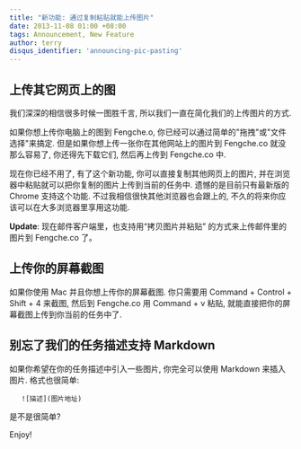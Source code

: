 ```yaml
---
title: "新功能: 通过复制粘贴就能上传图片"
date: 2013-11-08 01:00 +08:00
tags: Announcement, New Feature
author: terry
disqus_identifier: 'announcing-pic-pasting'
---
```


## 上传其它网页上的图
我们深深的相信很多时候一图胜千言, 所以我们一直在简化我们的上传图片的方式.

如果你想上传你电脑上的图到 Fengche.o, 你已经可以通过简单的"拖拽"或"文件选择"来搞定.
但是如果你想上传一张你在其他网站上的图片到 Fengche.co 就没那么容易了, 你还得先下载它们, 然后再上传到 Fengche.co 中.

现在你已经不用了, 有了这个新功能, 你可以直接复制其他网页上的图片, 并在浏览器中粘贴就可以把你复制的图片上传到当前的任务中.
遗憾的是目前只有最新版的 Chrome 支持这个功能. 不过我相信很快其他浏览器也会跟上的, 不久的将来你应该可以在大多浏览器里享用这功能.

**Update**: 现在邮件客户端里，也支持用“拷贝图片并粘贴”
的方式来上传邮件里的图片到 Fengche.co 了。

## 上传你的屏幕截图
如果你使用 Mac 并且你想上传你的屏幕截图. 你只需要用 Command + Control + Shift + 4 来截图, 然后到 Fengche.co 用 Command + v 粘贴, 就能直接把你的屏幕截图上传到你当前的任务中了.

## 别忘了我们的任务描述支持 Markdown
如果你希望在你的任务描述中引入一些图片, 你完全可以使用 Markdown 来插入图片.
格式也很简单:

```
   ![描述](图片地址)
```

是不是很简单?

Enjoy!
